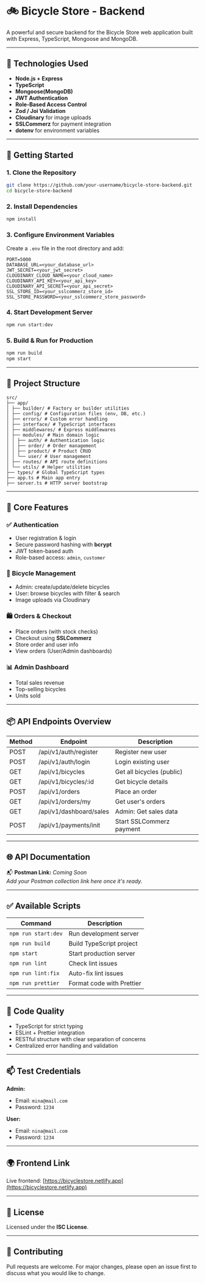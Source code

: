 # 🚲 Bicycle Store - Backend

A powerful and secure backend for the Bicycle Store web application built with Express, TypeScript, Mongoose  and MongoDB.

---

## 🔧 Technologies Used

- **Node.js + Express**
- **TypeScript**
- **Mongoose(MongoDB)**
- **JWT Authentication**
- **Role-Based Access Control**
- **Zod / Joi Validation**
- **Cloudinary** for image uploads
- **SSLCommerz** for payment integration
- **dotenv** for environment variables

---

## 🚀 Getting Started

### 1. Clone the Repository

```bash
git clone https://github.com/your-username/bicycle-store-backend.git
cd bicycle-store-backend
```

### 2. Install Dependencies

```bash
npm install
```

### 3. Configure Environment Variables

Create a `.env` file in the root directory and add:

```env
PORT=5000
DATABASE_URL=<your_database_url>
JWT_SECRET=<your_jwt_secret>
CLOUDINARY_CLOUD_NAME=<your_cloud_name>
CLOUDINARY_API_KEY=<your_api_key>
CLOUDINARY_API_SECRET=<your_api_secret>
SSL_STORE_ID=<your_sslcommerz_store_id>
SSL_STORE_PASSWORD=<your_sslcommerz_store_password>
```

### 4. Start Development Server

```bash
npm run start:dev
```

### 5. Build & Run for Production

```bash
npm run build
npm start
```

---

## 📁 Project Structure

```
src/
├── app/
│ ├── builder/ # Factory or builder utilities
│ ├── config/ # Configuration files (env, DB, etc.)
│ ├── errors/ # Custom error handling
│ ├── interface/ # TypeScript interfaces
│ ├── middlewares/ # Express middlewares
│ ├── modules/ # Main domain logic
│ │ ├── auth/ # Authentication logic
│ │ ├── order/ # Order management
│ │ ├── product/ # Product CRUD
│ │ └── user/ # User management
│ ├── routes/ # API route definitions
│ └── utils/ # Helper utilities
├── types/ # Global TypeScript types
├── app.ts # Main app entry
├── server.ts # HTTP server bootstrap
```

---

## 🔐 Core Features

### ✅ Authentication

- User registration & login
- Secure password hashing with **bcrypt**
- JWT token-based auth
- Role-based access: `admin`, `customer`

### 🚴 Bicycle Management

- Admin: create/update/delete bicycles
- User: browse bicycles with filter & search
- Image uploads via Cloudinary

### 🛍️ Orders & Checkout

- Place orders (with stock checks)
- Checkout using **SSLCommerz**
- Store order and user info
- View orders (User/Admin dashboards)

### 📊 Admin Dashboard

- Total sales revenue
- Top-selling bicycles
- Units sold

---

## 📦 API Endpoints Overview

| Method | Endpoint                | Description                       |
|--------|-------------------------|-----------------------------------|
| POST   | /api/v1/auth/register   | Register new user                 |
| POST   | /api/v1/auth/login      | Login existing user               |
| GET    | /api/v1/bicycles        | Get all bicycles (public)         |
| GET    | /api/v1/bicycles/:id    | Get bicycle details               |
| POST   | /api/v1/orders          | Place an order                    |
| GET    | /api/v1/orders/my       | Get user's orders                 |
| GET    | /api/v1/dashboard/sales | Admin: Get sales data             |
| POST   | /api/v1/payments/init   | Start SSLCommerz payment          |

---

## 🌐 API Documentation

📬 **Postman Link:** _Coming Soon_  
_Add your Postman collection link here once it's ready._

---

## ✅ Available Scripts

| Command             | Description                        |
|---------------------|------------------------------------|
| `npm run start:dev` | Run development server             |
| `npm run build`     | Build TypeScript project           |
| `npm start`         | Start production server            |
| `npm run lint`      | Check lint issues                  |
| `npm run lint:fix`  | Auto-fix lint issues               |
| `npm run prettier`  | Format code with Prettier          |

---

## 🧹 Code Quality

- TypeScript for strict typing
- ESLint + Prettier integration
- RESTful structure with clear separation of concerns
- Centralized error handling and validation

---

## 📫 Test Credentials

**Admin:**
- Email: `mina@mail.com`
- Password: `1234`

**User:**
- Email: `nina@mail.com`
- Password: `1234`

---

## 🌍 Frontend Link

Live frontend: [https://bicyclestore.netlify.app](https://bicyclestore.netlify.app)

---

## 📝 License

Licensed under the **ISC License**.

---

## 🤝 Contributing

Pull requests are welcome. For major changes, please open an issue first to discuss what you would like to change.

